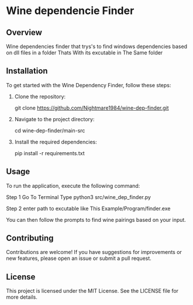 # Wine dependencie Finder

## Overview
Wine dependencies finder that trys's to find windows dependencies based on dll files in a folder Thats With its excutable in The Same folder 

## Installation
To get started with the Wine Dependency Finder, follow these steps:

1. Clone the repository:
  
   git clone https://github.com/Nightmare1984/wine-dep-finder.git
   
2. Navigate to the project directory:
   
   cd wine-dep-finder/main-src
   
3. Install the required dependencies:
   
   pip install -r requirements.txt
   

## Usage
To run the application, execute the following command:

Step 1 Go To Terminal Type python3 src/wine_dep_finder.py

Step 2 enter path to excutable like This Example/Program/finder.exe

You can then follow the prompts to find wine pairings based on your input.

## Contributing
Contributions are welcome! If you have suggestions for improvements or new features, please open an issue or submit a pull request.

## License
This project is licensed under the MIT License. See the LICENSE file for more details.
